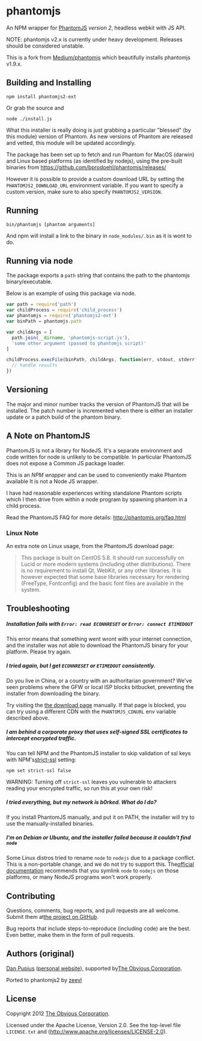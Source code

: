 phantomjs
=========

An NPM wrapper for [PhantomJS](http://phantomjs.org/) *version 2*, headless webkit with JS API.

NOTE: phantomjs v2.x is currently under heavy development. Releases should be considered unstable.

This is a fork from [Medium/phantomjs](https://github.com/Medium/phantomjs) which beautifully installs phantomjs v1.9.x.

Building and Installing
-----------------------

```shell
npm install phantomjs2-ext
```

Or grab the source and

```shell
node ./install.js
```

What this installer is really doing is just grabbing a particular "blessed" (by this module) version of Phantom. As new versions of Phantom are released and vetted, this module will be updated accordingly.

The package has been set up to fetch and run Phantom for MacOS (darwin) and Linux based platforms (as identified by nodejs), using the pre-built binaries from https://github.com/bprodoehl/phantomjs/releases/

However it is possible to provide a custom download URL by setting the `PHANTOMJS2_DOWNLOAD_URL` environment variable. If you want to specify a custom version, make sure to also specify `PHANTOMJS2_VERSION`.

Running
-------

```shell
bin/phantomjs [phantom arguments]
```

And npm will install a link to the binary in `node_modules/.bin` as it is wont to do.

Running via node
----------------

The package exports a `path` string that contains the path to the phantomjs binary/executable.

Below is an example of using this package via node.

```javascript
var path = require('path')
var childProcess = require('child_process')
var phantomjs = require('phantomjs2-ext')
var binPath = phantomjs.path

var childArgs = [
  path.join(__dirname, 'phantomjs-script.js'),
  'some other argument (passed to phantomjs script)'
]

childProcess.execFile(binPath, childArgs, function(err, stdout, stderr) {
  // handle results
})

```

Versioning
----------

The major and minor number tracks the version of PhantomJS that will be installed. The patch number is incremented when there is either an installer update or a patch build of the phantom binary.

A Note on PhantomJS
-------------------

PhantomJS is not a library for NodeJS. It's a separate environment and code written for node is unlikely to be compatible. In particular PhantomJS does not expose a Common JS package loader.

This is an *NPM wrapper* and can be used to conveniently make Phantom available It is not a Node JS wrapper.

I have had reasonable experiences writing standalone Phantom scripts which I then drive from within a node program by spawning phantom in a child process.

Read the PhantomJS FAQ for more details: http://phantomjs.org/faq.html

### Linux Note

An extra note on Linux usage, from the PhantomJS download page:

> This package is built on CentOS 5.8. It should run successfully on Lucid or more modern systems (including other distributions). There is no requirement to install Qt, WebKit, or any other libraries. It is however expected that some base libraries necessary for rendering (FreeType, Fontconfig) and the basic font files are available in the system.

Troubleshooting
---------------

##### Installation fails with `Error: read ECONNRESET` or `Error: connect ETIMEDOUT`

This error means that something went wront with your internet connection, and the installer was not able to download the PhantomJS binary for your platform. Please try again.

##### I tried again, but I get `ECONNRESET` or `ETIMEDOUT` consistently.

Do you live in China, or a country with an authoritarian government? We've seen problems where the GFW or local ISP blocks bitbucket, preventing the installer from downloading the binary.

Try visiting the [the download page](http://cdn.bitbucket.org/ariya/phantomjs/downloads) manually. If that page is blocked, you can try using a different CDN with the `PHANTOMJS_CDNURL` env variable described above.

##### I am behind a corporate proxy that uses self-signed SSL certificates to intercept encrypted traffic.

You can tell NPM and the PhantomJS installer to skip validation of ssl keys with NPM's[strict-ssl](https://www.npmjs.org/doc/misc/npm-config.html#strict-ssl) setting:

```
npm set strict-ssl false
```

WARNING: Turning off `strict-ssl` leaves you vulnerable to attackers reading your encrypted traffic, so run this at your own risk!

##### I tried everything, but my network is b0rked. What do I do?

If you install PhantomJS manually, and put it on PATH, the installer will try to use the manually-installed binaries.

##### I'm on Debian or Ubuntu, and the installer failed because it couldn't find `node`

Some Linux distros tried to rename `node` to `nodejs` due to a package conflict. This is a non-portable change, and we do not try to support this. The[official documentation](https://github.com/joyent/node/wiki/Installing-Node.js-via-package-manager#ubuntu-mint-elementary-os) recommends that you symlink `node` to `nodejs` on those platforms, or many NodeJS programs won't work properly.

Contributing
------------

Questions, comments, bug reports, and pull requests are all welcome. Submit them at[the project on GitHub](https://github.com/zeevl/phantomjs2/).

Bug reports that include steps-to-reproduce (including code) are the best. Even better, make them in the form of pull requests.

Authors (original)
------------------

[Dan Pupius](https://github.com/dpup) ([personal website](http://pupius.co.uk)), supported by[The Obvious Corporation](http://obvious.com/).

Ported to phantomjs2 by [zeevl](https://github.com/zeevl)

License
-------

Copyright 2012 [The Obvious Corporation](http://obvious.com/).

Licensed under the Apache License, Version 2.0. See the top-level file `LICENSE.txt` and (http://www.apache.org/licenses/LICENSE-2.0).
